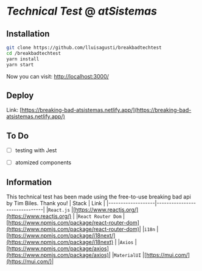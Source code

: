 # _Technical Test_ @ _atSistemas_

## Installation

```bash
git clone https://github.com/lluisagusti/breakbadtechtest
cd /breakbadtechtest
yarn install
yarn start
```

Now you can visit: [http://localhost:3000/](http://localhost:3000/)

## Deploy

Link: [https://breaking-bad-atsistemas.netlify.app/](https://breaking-bad-atsistemas.netlify.app/)


## To Do

* [ ] testing with Jest 
* [ ] atomized components 


## Information

This technical test has been made using the free-to-use breaking bad api by Tim Biles. Thank you!
| Stack             | Link                          |
|-------------------|-------------------------------|
|`React.js`         |[https://www.reactjs.org/](https://www.reactjs.org/) |
|`React Router Dom` |[https://www.npmjs.com/package/react-router-dom](https://www.npmjs.com/package/react-router-dom)|
|`i18n`             | [https://www.npmjs.com/package/i18next/](https://www.npmjs.com/package/i18next) |
|`Axios`            |[https://www.npmjs.com/package/axios](https://www.npmjs.com/package/axios)|
|`MaterialUI`       |[https://mui.com/](https://mui.com/)|

